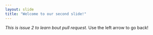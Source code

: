 ```yaml
---
layout: slide
title: "Welcome to our second slide!"
---
```

*This is issue 2 to learn bout pull request.*
Use the left arrow to go back!
